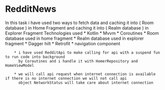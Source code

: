 # RedditNews
 In this task i have used two ways to fetch data and caching it into ( Room database ) in Home Fragment
        and caching it into ( Realm database ) in Explorer Fragment
        Technologies used
       * Kotlin
       * Mvvm
       * Coroutines
       * Room  database used in home fragment
       * Realm database used in explorer fragment
       * Dagger hilt
       * Retrofit
       * navigation component

        * i have used RedditApi to make calling for api with a suspend fun to run code into background
          by Coroutines and i handle it with HomerRepository and HomeViewModel

        * we will call api request when internet connection is available if there is no internet connection we will not call api
          object NetworkStatus will take care about internet connection
